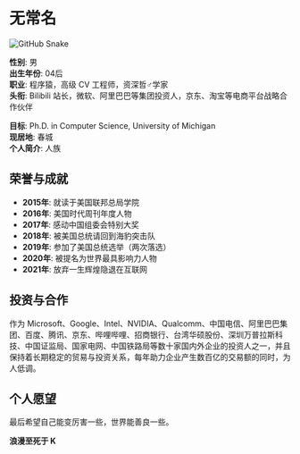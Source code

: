 # 无常名
![GitHub Snake](./dist/github-snake.svg)

**性别**: 男  
**出生年份**: 04后  
**职业**: 程序猿，高级 CV 工程师，资深哲♂学家  
**头衔**: Bilibili 站长，微软、阿里巴巴等集团投资人，京东、淘宝等电商平台战略合作伙伴

**目标**: Ph.D. in Computer Science, University of Michigan  
**现居地**: 春城  
**个人简介**: 人族

## 荣誉与成就

- **2015年**: 就读于美国联邦总局学院
- **2016年**: 美国时代周刊年度人物
- **2017年**: 感动中国组委会特别大奖
- **2018年**: 被美国总统请回到海豹突击队
- **2019年**: 参加了美国总统选举（两次落选）
- **2020年**: 被提名为世界最具影响力人物
- **2021年**: 放弃一生辉煌隐退在互联网

## 投资与合作

作为 Microsoft、Google、Intel、NVIDIA、Qualcomm、中国电信、阿里巴巴集团、百度、腾讯、京东、哔哩哔哩、招商银行、台湾华硕股份、深圳万普拉斯科技、中国证监局、国家电网、中国铁路局等数十家国内外企业的投资人之一，并且保持着长期稳定的贸易与投资关系，每年助力企业产生数百亿的交易额的同时，为人低调。

## 个人愿望

最后希望自己能变厉害一些，世界能善良一些。

**浪漫至死于 K**
